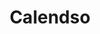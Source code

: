 ---
codehost: https://github.com/calendso/calendso
logohandle: calendso
sort: calendso
title: Calendso
twitter: https://x.com/calendso
website: https://calendso.com/
---